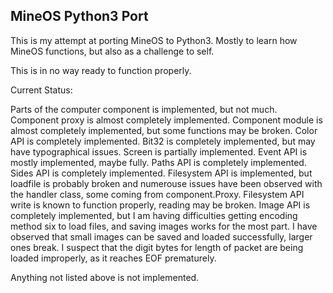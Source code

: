 ## MineOS Python3 Port

This is my attempt at porting MineOS to Python3.
Mostly to learn how MineOS functions, but also as a challenge to self.

This is in no way ready to function properly.

Current Status:

Parts of the computer component is implemented, but not much.
Component proxy is almost completely implemented.
Component module is almost completely implemented, but some functions may be broken.
Color API is completely implemented.
Bit32 is completely implemented, but may have typographical issues.
Screen is partially implemented.
Event API is mostly implemented, maybe fully.
Paths API is completely implemented.
Sides API is completely implemented.
Filesystem API is implemented, but loadfile is probably broken and numerouse issues have been observed with the handler class, some coming from component.Proxy.
Filesystem API write is known to function properly, reading may be broken.
Image API is completely implemented, but I am having difficulties getting encoding method six to load files, and saving images works for the most part.
I have observed that small images can be saved and loaded successfully, larger ones break. I suspect that the digit bytes for length of packet are being loaded improperly, as it reaches EOF prematurely.


Anything not listed above is not implemented.

